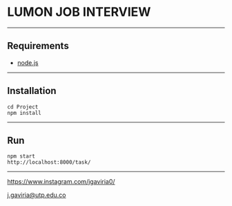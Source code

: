# LUMON JOB INTERVIEW 

------------
## Requirements

- [node.js](https://nodejs.org/en/)


------------


## Installation
    
    cd Project
    npm install
    
------------

## Run

    npm start
    http://localhost:8000/task/

------------ 

<https://www.instagram.com/jgaviria0/>

<j.gaviria@utp.edu.co>

